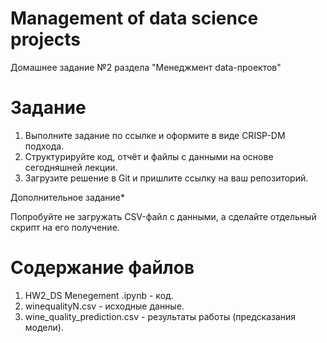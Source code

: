 # Management of data science projects
Домашнее задание №2 раздела "Менеджмент data-проектов"

# **Задание**

1. Выполните задание по ссылке и оформите в виде CRISP-DM подхода.
2. Структурируйте код, отчёт и файлы с данными на основе сегодняшней лекции.
3. Загрузите решение в Git и пришлите ссылку на ваш репозиторий.

Дополнительное задание*

Попробуйте не загружать CSV-файл с данными, а сделайте отдельный скрипт на его получение.

# **Содержание файлов**

1. HW2_DS Menegement .ipynb - код.
2. winequalityN.csv - исходные данные.
3. wine_quality_prediction.csv - результаты работы (предсказания модели). 
